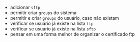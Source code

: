 -  adicionar `sftp`
-  permitir criar `groups` do sistema
-  permitir e criar `groups` do usuário, caso não existam
-  verificar se usuário já existe na lista `ftp`
-  verificar se usuário já existe na lista `sftp`
-  pensar em uma forma melhor de organizar o certificado ftp
